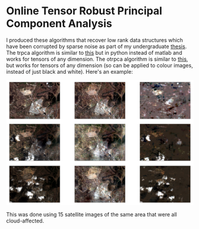 # Online Tensor Robust Principal Component Analysis

I produced these algorithms that recover low rank data structures which have been corrupted by sparse noise as part of my undergraduate [thesis](https://openresearch-repository.anu.edu.au/handle/1885/170630). The trpca algorithm is similar to [this](https://github.com/canyilu/Tensor-Robust-Principal-Component-Analysis-TRPCA) but in python instead of matlab and works for tensors of any dimension. The otrpca algorithm is similar to [this](http://www.merl.com/publications/docs/TR2016-004.pdf), but works for tensors of any dimension (so can be applied to colour images, instead of just black and white). Here's an example:

![](/example.png?raw=true)

This was done using 15 satellite images of the same area that were all cloud-affected.